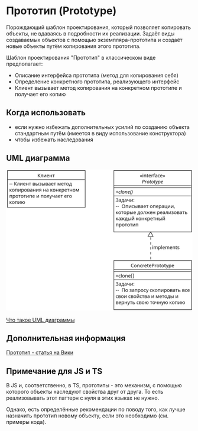# Прототип (Prototype)

Порождающий шаблон проектирования, который позволяет копировать объекты, не вдаваясь в подробности их реализации. Задаёт виды создаваемых объектов с помощью экземпляра-прототипа и создаёт новые объекты путём копирования этого прототипа.

Шаблон проектирования "Прототип" в классическом виде предполагает:

- Описание интерфейса прототипа (метод для копирования себя)
- Определение конкретного прототипа, реализующего интерфейс
- Клиент вызывает метод копирования на конкретном прототипе и получает
  его копию

## Когда использовать

- если нужно избежать дополнительных усилий по созданию объекта стандартным
  путём (имеется в виду использование конструктора)
- чтобы избежать наследования

## UML диаграмма

![UML диаграмма прототипа](https://github.com/evgenylyozin/patterns/blob/9bfdc4a9bdbbb50b46d9864b3a0c37885bd40130/docs/oop-patterns/uml-diagrams/prototype.png)

[Что такое UML диаграммы](https://github.com/evgenylyozin/patterns/blob/6bd4dee6b7186d8703f4f3d8f852e72d185ae545/docs/diagram.md)

## Дополнительная информация

[Прототип - статья на Вики](<https://ru.wikipedia.org/wiki/%D0%9F%D1%80%D0%BE%D1%82%D0%BE%D1%82%D0%B8%D0%BF_(%D1%88%D0%B0%D0%B1%D0%BB%D0%BE%D0%BD_%D0%BF%D1%80%D0%BE%D0%B5%D0%BA%D1%82%D0%B8%D1%80%D0%BE%D0%B2%D0%B0%D0%BD%D0%B8%D1%8F)>)

## Примечание для JS и TS

В JS и, соответственно, в TS, прототипы - это механизм, с помощью которого
объекты наследуют свойства друг от друга. То есть реализовывать этот паттерн
с нуля в этих языках не нужно.

Однако, есть определённые рекомендации по поводу того, как
лучше назначить прототип новому объекту, если это необходимо (см. примеры кода).
